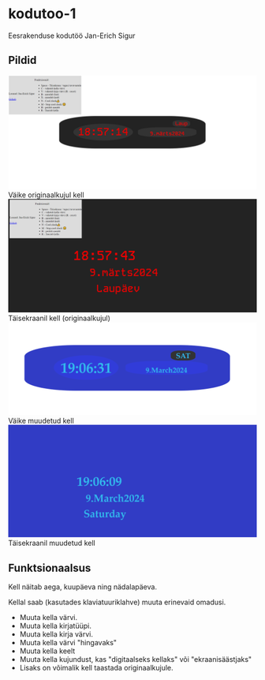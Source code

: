 # kodutoo-1

Eesrakenduse kodutöö Jan-Erich Sigur

## Pildid

![Esimene pilt, väike kell](image.png)
Väike originaalkujul kell
![Teine pilt, Täisekraanil](image-1.png)
Täisekraanil kell (originaalkujul)
![Väike muudetud](image-3.png)
Väike muudetud kell
![Muudetud täisekraanil kell](image-2.png)
Täisekraanil muudetud kell

## Funktsionaalsus

Kell näitab aega, kuupäeva ning nädalapäeva.

Kellal saab (kasutades klaviatuuriklahve) muuta erinevaid omadusi.

- Muuta kella värvi.
- Muuta kella kirjatüüpi.
- Muuta kella kirja värvi.
- Muuta kella värvi "hingavaks"
- Muuta kella keelt
- Muuta kella kujundust, kas "digitaalseks kellaks" või "ekraanisäästjaks"
- Lisaks on võimalik kell taastada originaalkujule.
